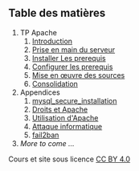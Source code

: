 ## Table des matières
1. TP Apache
	1. [Introduction](./CoursApache/Chapitres/01-Introduction.md)
	2. [Prise en main du serveur](./CoursApache/Chapitres/02-Prise%20en%20main%20du%20serveur.md)
	3. [Installer Les prerequis](./CoursApache/Chapitres/03-Installer%20Les%20prerequis)
	4. [Configurer les prerequis](./CoursApache/Chapitres/04-Configurer%20les%20prerequis.md)
	5. [Mise en œuvre des sources](./CoursApache/Chapitres/05-Deployer%20les%20sources.md)
	6. [Consolidation](./CoursApache/Chapitres/06-Consolidation.md)
2. Appendices
	1. [mysql_secure_installation](./Appendices/App.01%20mysql_secure_installation.md)
	2. [Droits et Apache](./Appendices/App.02%20droits%20et%20Apache.md)
	3. [Utilisation d'Apache](./Appendices/App.03%20Apache.md)
	4. [Attaque informatique](./Appendices/App.04%20attaque%20informatique.md)
	5. [fail2ban](./Appendices/App.05%20fail2ban.md)
3. *More to come …*
 
Cours et site sous licence [CC BY 4.0](https://creativecommons.org/licenses/by/4.0/deed.fr)



